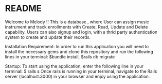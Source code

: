 # README

Welcome to Melody !! This is a database , where User can assign music instrument and track enrollments with Create, Read, Update and Delete capability.
Users can also signup and login, with a thrid party authentication system to create and update their records. 

Installation Requirement:
In order to run this application you will need to install the necessary gems and clone this repository and run the following lines in your terminal: $bundle install,  $rails db:migrate

Startup: 
To start using the application, enter the following line in your terminal: $ rails s Once rails is running in your terminal, navigate to the Rails server (localhost:3000) in your browser and enjoy using the application.
